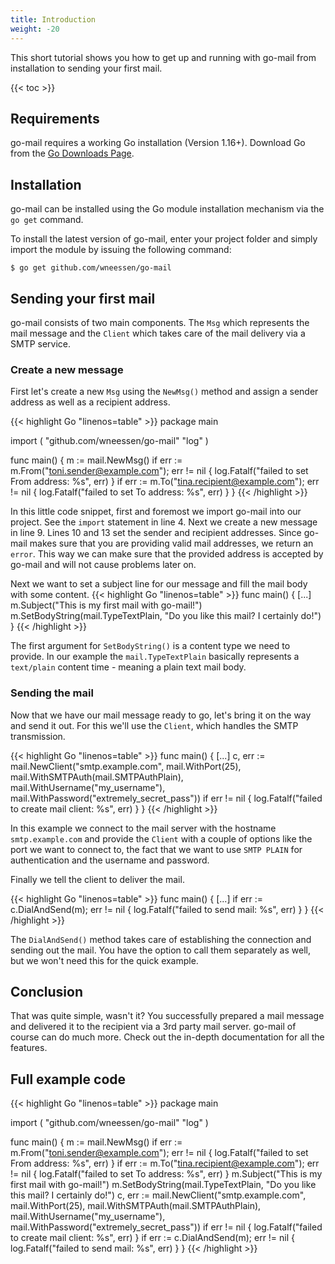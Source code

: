 ```yaml
---
title: Introduction
weight: -20
---
```


This short tutorial shows you how to get up and running with go-mail from installation to sending your first mail.

<!--more-->

{{< toc >}}

## Requirements

go-mail requires a working Go installation (Version 1.16+). Download Go from the [Go Downloads Page](https://go.dev/dl/).

## Installation

go-mail can be installed using the Go module installation mechanism via the `go get` command.

To install the latest version of go-mail, enter your project folder and simply import the module by issuing the following command:

```Shell
$ go get github.com/wneessen/go-mail
```

## Sending your first mail

go-mail consists of two main components. The `Msg` which represents the mail message and the `Client` which takes care of the mail delivery via a SMTP service.

### Create a new message

First let's create a new `Msg` using the `NewMsg()` method and assign a sender address as well as a recipient address.

{{< highlight Go "linenos=table" >}}
package main

import ( "github.com/wneessen/go-mail" "log" )

func main() { m := mail.NewMsg() if err := m.From("toni.sender@example.com"); err != nil { log.Fatalf("failed to set From address: %s", err) } if err := m.To("tina.recipient@example.com"); err != nil { log.Fatalf("failed to set To address: %s", err) } }
{{< /highlight >}}

In this little code snippet, first and foremost we import go-mail into our project. See the `import` statement in line 4. Next we create a new message in line 9. Lines 10 and 13 set the sender and recipient addresses. Since go-mail makes sure that you are providing valid mail addresses, we return an `error`. This way we can make sure that the provided address is accepted by go-mail and will not cause problems later on.

Next we want to set a subject line for our message and fill the mail body with some content.
{{< highlight Go "linenos=table" >}}
func main() { [...] m.Subject("This is my first mail with go-mail!") m.SetBodyString(mail.TypeTextPlain, "Do you like this mail? I certainly do!") }
{{< /highlight >}}

The first argument for `SetBodyString()` is a content type we need to provide. In our example the `mail.TypeTextPlain` basically represents a `text/plain` content time - meaning a plain text mail body.

### Sending the mail

Now that we have our mail message ready to go, let's bring it on the way and send it out. For this we'll use the `Client`, which handles the SMTP transmission.

{{< highlight Go "linenos=table" >}}
func main() { [...] c, err := mail.NewClient("smtp.example.com", mail.WithPort(25), mail.WithSMTPAuth(mail.SMTPAuthPlain), mail.WithUsername("my_username"), mail.WithPassword("extremely_secret_pass")) if err != nil { log.Fatalf("failed to create mail client: %s", err) } }
{{< /highlight >}}

In this example we connect to the mail server with the hostname `smtp.example.com` and provide the `Client` with a couple of options like the port we want to connect to, the fact that we want to use `SMTP PLAIN` for authentication and the username and password.

Finally we tell the client to deliver the mail.

{{< highlight Go "linenos=table" >}}
func main() { [...] if err := c.DialAndSend(m); err != nil { log.Fatalf("failed to send mail: %s", err) } }
{{< /highlight >}}

The `DialAndSend()` method takes care of establishing the connection and sending out the mail. You have the option to call them separately as well, but we won't need this for the quick example.

## Conclusion

That was quite simple, wasn't it? You successfully prepared a mail message and delivered it to the recipient via a 3rd party mail server. go-mail of course can do much more. Check out the in-depth documentation for all the features.

## Full example code

{{< highlight Go "linenos=table" >}}
package main

import ( "github.com/wneessen/go-mail" "log" )

func main() { m := mail.NewMsg() if err := m.From("toni.sender@example.com"); err != nil { log.Fatalf("failed to set From address: %s", err) } if err := m.To("tina.recipient@example.com"); err != nil { log.Fatalf("failed to set To address: %s", err) } m.Subject("This is my first mail with go-mail!") m.SetBodyString(mail.TypeTextPlain, "Do you like this mail? I certainly do!") c, err := mail.NewClient("smtp.example.com", mail.WithPort(25), mail.WithSMTPAuth(mail.SMTPAuthPlain), mail.WithUsername("my_username"), mail.WithPassword("extremely_secret_pass")) if err != nil { log.Fatalf("failed to create mail client: %s", err) } if err := c.DialAndSend(m); err != nil { log.Fatalf("failed to send mail: %s", err) } }
{{< /highlight >}}